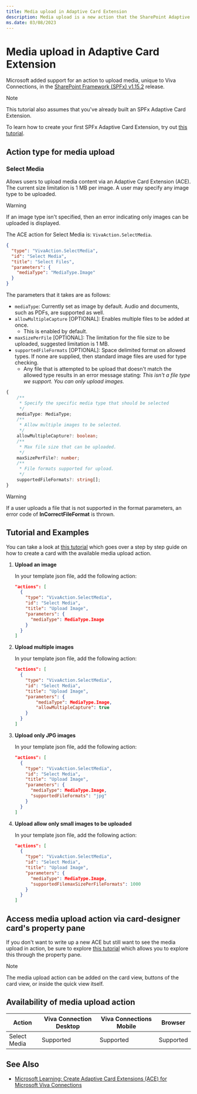 ```yaml
---
title: Media upload in Adaptive Card Extension
description: Media upload is a new action that the SharePoint Adaptive Card Extension framework supports, which enables third party developers to upload data content to sharepoint.
ms.date: 03/08/2023
---
```

# Media upload in Adaptive Card Extension

Microsoft added support for an action to upload media, unique to Viva Connections, in the [SharePoint Framework (SPFx) v1.15.2](../../../../release-1.15.2.md) release.

> [!NOTE]
> This tutorial also assumes that you've already built an SPFx Adaptive Card Extension.
>
> To learn how to create your first SPFx Adaptive Card Extension, try out [this tutorial](../../../get-started/build-first-sharepoint-adaptive-card-extension.md).

## Action type for media upload

### Select Media

Allows users to upload media content via an Adaptive Card Extension (ACE). The current size limitation is 1 MB per image. A user may specify any image type to be uploaded.

> [!WARNING]
> If an image type isn't specified, then an error indicating only images can be uploaded is displayed.

The ACE action for Select Media is: `VivaAction.SelectMedia`.

```json
{
  "type": "VivaAction.SelectMedia",
  "id": "Select Media",
  "title": "Select Files",
  "parameters": {
    "mediaType": "MediaType.Image"
  }
}
```

The parameters that it takes are as follows:

- `mediaType`: Currently set as image by default. Audio and documents, such as PDFs, are supported as well.
- `allowMultipleCapture` [OPTIONAL]: Enables multiple files to be added at once.
  - This is enabled by default.
- `maxSizePerFile` [OPTIONAL]: The limitation for the file size to be uploaded, suggested limitation is 1 MB.
- `supportedFileFormats` [OPTIONAL]:  Space delimited format on allowed types. If none are supplied, then standard image files are used for type checking.
  - Any file that is attempted to be upload that doesn't match the allowed type results in an error message stating: _This isn't a file type we support. You can only upload images._

```typescript
{
    /**
     * Specify the specific media type that should be selected
     */
    mediaType: MediaType;
    /**
     * Allow multiple images to be selected.
     */
    allowMultipleCapture?: boolean;
    /**
     * Max file size that can be uploaded.
     */
    maxSizePerFile?: number;
    /**
     * File formats supported for upload.
     */
    supportedFileFormats?: string[];
}
```

> [!WARNING]
> If a user uploads a file that is not supported in the format parameters, an error code of **InCorrectFileFormat** is thrown.

## Tutorial and Examples

You can take a look at [this tutorial](./MediaUploadTutorial.md) which goes over a step by step guide on how to create a card with the available media upload action.

1. **Upload an image**

    In your template json file, add the following action:

    ```json
    "actions": [
      {
        "type": "VivaAction.SelectMedia",
        "id": "Select Media",
        "title": "Upload Image",
        "parameters": {
          "mediaType": MediaType.Image
        }
      }
    ]
    ```

1. **Upload multiple images**

    In your template json file, add the following action:

    ```json
    "actions": [
      {
        "type": "VivaAction.SelectMedia",
        "id": "Select Media",
        "title": "Upload Image",
        "parameters": {
            "mediaType": MediaType.Image,
            "allowMultipleCapture": true
        }
      }
    ]
    ```

1. **Upload only JPG images**

    In your template json file, add the following action:

    ```json
    "actions": [
      {
        "type": "VivaAction.SelectMedia",
        "id": "Select Media",
        "title": "Upload Image",
        "parameters": {
          "mediaType": MediaType.Image,
          "supportedFileFormats": "jpg"
        }
      }
    ]
    ```

1. **Upload allow only small images to be uploaded**

    In your template json file, add the following action:

    ```json
    "actions": [
      {
        "type": "VivaAction.SelectMedia",
        "id": "Select Media",
        "title": "Upload Image",
        "parameters": {
          "mediaType": MediaType.Image,
          "supportedFilemaxSizePerFileFormats": 1000
        }
      }
    ]
    ```

## Access media upload action via card-designer card's property pane

If you don't want to write up a new ACE but still want to see the media upload in action, be sure to explore [this tutorial](./MediaUploadPropertyPane.md) which allows you to explore this through the property pane.

> [!NOTE]
> The media upload action can be added on the card view, buttons of the card view, or inside the quick view itself.

## Availability of media upload action

   Action    | Viva Connection Desktop | Viva Connections Mobile |  Browser
------------ | ----------------------- | ----------------------- | ---------
Select Media | Supported               | Supported               | Supported

## See Also

- [Microsoft Learning: Create Adaptive Card Extensions (ACE) for Microsoft Viva Connections](/training/modules/sharepoint-spfx-adaptive-card-extension-card-types)
